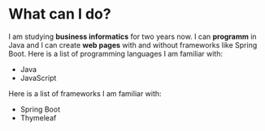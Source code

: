 # What can I do?
I am studying **business informatics** for two years now. I can **programm** in Java and I can create **web pages** with and without frameworks like Spring Boot.
Here is a list of programming languages I am familiar with:
* Java
* JavaScript

Here is a list of frameworks I am familiar with:
* Spring Boot
* Thymeleaf
